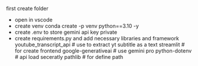 first create folder 
- open in vscode 
- create venv
    conda create -p venv python==3.10 -y
- create .env to store gemini api key private
- create requirements.py and add necessary libraries and framework
        youtube_transcript_api # use to extract yt subtitle as a text 
        streamlit  # for create frontend 
        google-generativeai # use gemini pro 
        python-dotenv # api load seceratly
        pathlib # for define path 
        